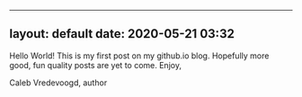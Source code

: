 
---
layout: default
date: 2020-05-21 03:32
---
Hello World! This is my first post on my github.io blog. Hopefully more good, fun quality posts are yet to come.
Enjoy,

Caleb Vredevoogd, author
